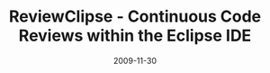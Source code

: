 ---
abstract: ''
authors:
- Mario Bernhart
- Christoph Mayerhofer
- Thomas Grechenig
date: '2009-11-30'
featured: false
links:
- name: Publik
  url: https://publik.tuwien.ac.at/showentry.php?ID=183787&lang=2
publication: 'Vortrag: Eclipse DemoCamp Vienna 2009, Wien, Österreich; 30.11.2009'
publication_types:
- '3'
publishDate: '2009-11-30'
title: ReviewClipse - Continuous Code Reviews within the Eclipse IDE
url_pdf: ''
---